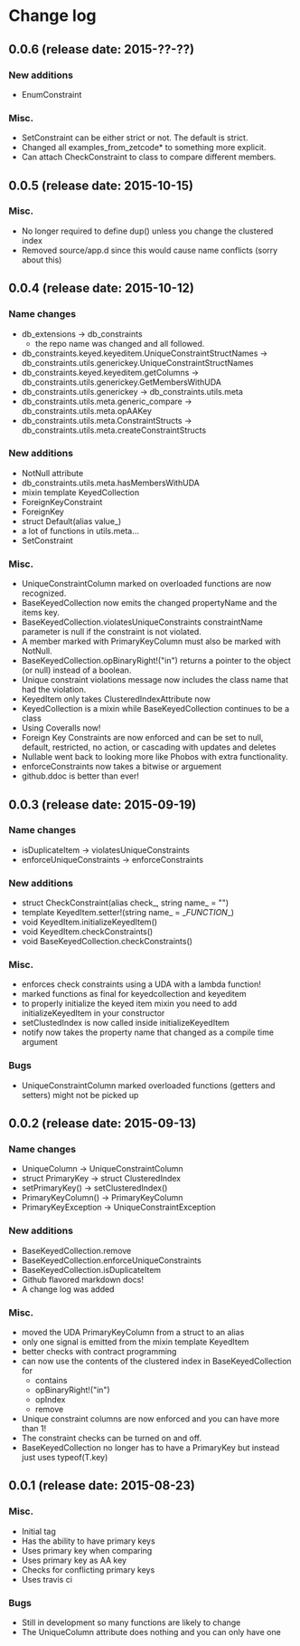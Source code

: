 # Change log

## 0.0.6 (release date: 2015-??-??)

### New additions

 * EnumConstraint

### Misc.

 * SetConstraint can be either strict or not. The default is strict.
 * Changed all examples_from_zetcode* to something more explicit.
 * Can attach CheckConstraint to class to compare different members.

## 0.0.5 (release date: 2015-10-15)

### Misc.

 * No longer required to define dup() unless you change the clustered index
 * Removed source/app.d since this would cause name conflicts (sorry about this)

## 0.0.4 (release date: 2015-10-12)

### Name changes

 * db_extensions -> db_constraints
   + the repo name was changed and all followed.
 * db_constraints.keyed.keyeditem.UniqueConstraintStructNames -> db_constraints.utils.generickey.UniqueConstraintStructNames
 * db_constraints.keyed.keyeditem.getColumns -> db_constraints.utils.generickey.GetMembersWithUDA
 * db_constraints.utils.generickey -> db_constraints.utils.meta
 * db_constraints.utils.meta.generic_compare -> db_constraints.utils.meta.opAAKey
 * db_constraints.utils.meta.ConstraintStructs -> db_constraints.utils.meta.createConstraintStructs

### New additions

 * NotNull attribute
 * db_constraints.utils.meta.hasMembersWithUDA
 * mixin template KeyedCollection
 * ForeignKeyConstraint
 * ForeignKey
 * struct Default(alias value_)
 * a lot of functions in utils.meta...
 * SetConstraint

### Misc.

 * UniqueConstraintColumn marked on overloaded functions are now recognized.
 * BaseKeyedCollection now emits the changed propertyName and the items key.
 * BaseKeyedCollection.violatesUniqueConstraints constraintName parameter is null if the constraint is not violated.
 * A member marked with PrimaryKeyColumn must also be marked with NotNull.
 * BaseKeyedCollection.opBinaryRight!("in") returns a pointer to the object (or null) instead of a boolean.
 * Unique constraint violations message now includes the class name that had the violation.
 * KeyedItem only takes ClusteredIndexAttribute now
 * KeyedCollection is a mixin while BaseKeyedCollection continues to be a class
 * Using Coveralls now!
 * Foreign Key Constraints are now enforced and can be set to null, default, restricted, no action, or cascading with updates and deletes
 * Nullable went back to looking more like Phobos with extra functionality.
 * enforceConstraints now takes a bitwise or arguement
 * github.ddoc is better than ever!

## 0.0.3 (release date: 2015-09-19)

### Name changes

 * isDuplicateItem -> violatesUniqueConstraints
 * enforceUniqueConstraints -> enforceConstraints

### New additions

 * struct CheckConstraint(alias check_, string name_ = "")
 * template KeyedItem.setter!(string name_ = \__FUNCTION__)
 * void KeyedItem.initializeKeyedItem()
 * void KeyedItem.checkConstraints()
 * void BaseKeyedCollection.checkConstraints()

### Misc.

 * enforces check constraints using a UDA with a lambda function!
 * marked functions as final for keyedcollection and keyeditem
 * to properly initialize the keyed item mixin you need to add initializeKeyedItem in your constructor
 * setClustedIndex is now called inside initializeKeyedItem
 * notify now takes the property name that changed as a compile time argument

### Bugs

 * UniqueConstraintColumn marked overloaded functions (getters and setters) might not be picked up

## 0.0.2 (release date: 2015-09-13)

### Name changes

 * UniqueColumn -> UniqueConstraintColumn
 * struct PrimaryKey -> struct ClusteredIndex
 * setPrimaryKey() -> setClusteredIndex()
 * PrimaryKeyColumn() -> PrimaryKeyColumn
 * PrimaryKeyException -> UniqueConstraintException

### New additions

 * BaseKeyedCollection.remove
 * BaseKeyedCollection.enforceUniqueConstraints
 * BaseKeyedCollection.isDuplicateItem
 * Github flavored markdown docs!
 * A change log was added

### Misc.

 * moved the UDA PrimaryKeyColumn from a struct to an alias
 * only one signal is emitted from the mixin template KeyedItem
 * better checks with contract programming
 * can now use the contents of the clustered index in BaseKeyedCollection for
   + contains
   + opBinaryRight!("in")
   + opIndex
   + remove
 * Unique constraint columns are now enforced and you can have more than 1!
 * The constraint checks can be turned on and off.
 * BaseKeyedCollection no longer has to have a PrimaryKey but instead just uses typeof(T.key)

## 0.0.1 (release date: 2015-08-23)

### Misc.

 * Initial tag
 * Has the ability to have primary keys
 * Uses primary key when comparing
 * Uses primary key as AA key
 * Checks for conflicting primary keys
 * Uses travis ci

### Bugs

 * Still in development so many functions are likely to change
 * The UniqueColumn attribute does nothing and you can only have one
